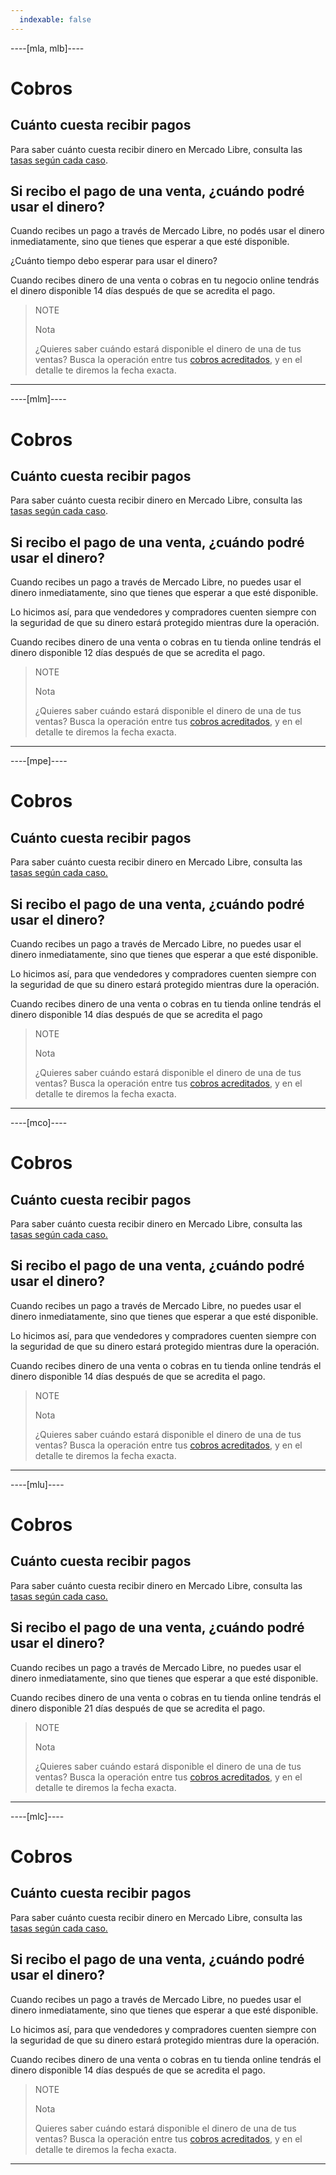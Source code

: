 ```yaml
---
  indexable: false
---
```


----[mla, mlb]----
# Cobros

## Cuánto cuesta recibir pagos

Para saber cuánto cuesta recibir dinero en Mercado Libre, consulta las [tasas según cada caso](https://www.mercadopago.com.ar/ayuda/comision-recibir-pagos_220).

## Si recibo el pago de una venta, ¿cuándo podré usar el dinero?

Cuando recibes un pago a través de Mercado Libre, no podés usar el dinero inmediatamente, sino que tienes que esperar a que esté disponible.

¿Cuánto tiempo debo esperar para usar el dinero?

Cuando recibes dinero de una venta o cobras en tu negocio online tendrás el dinero disponible 14 días después de que se acredita el pago.

> NOTE
>
> Nota
>
> ¿Quieres saber cuándo estará disponible el dinero de una de tus ventas? Busca la operación entre tus [cobros acreditados](https://www.mercadopago.com.ar/ayuda/payments), y en el detalle te diremos la fecha exacta.
------------
----[mlm]----

# Cobros

## Cuánto cuesta recibir pagos

Para saber cuánto cuesta recibir dinero en Mercado Libre, consulta las [tasas según cada caso](https://www.mercadopago.com.mx/ayuda/costo-recibir-pagos_683).

## Si recibo el pago de una venta, ¿cuándo podré usar el dinero?

Cuando recibes un pago a través de Mercado Libre, no puedes usar el dinero inmediatamente, sino que tienes que esperar a que esté disponible.

Lo hicimos así, para que vendedores y compradores cuenten siempre con la seguridad de que su dinero estará protegido mientras dure la operación.

Cuando recibes dinero de una venta o cobras en tu tienda online tendrás el dinero disponible 12 días después de que se acredita el pago.

> NOTE
>
> Nota
>
> ¿Quieres saber cuándo estará disponible el dinero de una de tus ventas? Busca la operación entre tus [cobros acreditados](https://www.mercadopago.com.mx/ayuda/payments), y en el detalle te diremos la fecha exacta.
------------
----[mpe]----

# Cobros

## Cuánto cuesta recibir pagos

Para saber cuánto cuesta recibir dinero en Mercado Libre, consulta las [tasas según cada caso.](https://www.mercadopago.com.pe/ayuda/cuanto-cuesta-recibir-pagos_2430)

## Si recibo el pago de una venta, ¿cuándo podré usar el dinero?

Cuando recibes un pago a través de Mercado Libre, no puedes usar el dinero inmediatamente, sino que tienes que esperar a que esté disponible.

Lo hicimos así, para que vendedores y compradores cuenten siempre con la seguridad de que su dinero estará protegido mientras dure la operación.

Cuando recibes dinero de una venta o cobras en tu tienda online tendrás el dinero disponible 14 días después de que se acredita el pago

> NOTE
>
> Nota
>
> ¿Quieres saber cuándo estará disponible el dinero de una de tus ventas? Busca la operación entre tus [cobros acreditados](https://www.mercadopago.com.pe/ayuda/payments), y en el detalle te diremos la fecha exacta.

------------
----[mco]----

# Cobros

## Cuánto cuesta recibir pagos

Para saber cuánto cuesta recibir dinero en Mercado Libre, consulta las [tasas según cada caso.](https://www.mercadopago.com.co/ayuda/costo-recibir-pagos_1774)

## Si recibo el pago de una venta, ¿cuándo podré usar el dinero?

Cuando recibes un pago a través de Mercado Libre, no puedes usar el dinero inmediatamente, sino que tienes que esperar a que esté disponible.

Lo hicimos así, para que vendedores y compradores cuenten siempre con la seguridad de que su dinero estará protegido mientras dure la operación.

Cuando recibes dinero de una venta o cobras en tu tienda online tendrás el dinero disponible 14 días después de que se acredita el pago.

> NOTE
>
> Nota
>
> ¿Quieres saber cuándo estará disponible el dinero de una de tus ventas? Busca la operación entre tus [cobros acreditados](https://www.mercadopago.com.co/ayuda/payments), y en el detalle te diremos la fecha exacta.
------------
----[mlu]----

# Cobros

## Cuánto cuesta recibir pagos

Para saber cuánto cuesta recibir dinero en Mercado Libre, consulta las [tasas según cada caso.](https://www.mercadopago.com.uy/ayuda/recibir-pagos-costos_3010)

## Si recibo el pago de una venta, ¿cuándo podré usar el dinero?

Cuando recibes un pago a través de Mercado Libre, no puedes usar el dinero inmediatamente, sino que tienes que esperar a que esté disponible.

Cuando recibes dinero de una venta o cobras en tu tienda online tendrás el dinero disponible 21 días después de que se acredita el pago.

> NOTE
>
> Nota
>
> ¿Quieres saber cuándo estará disponible el dinero de una de tus ventas? Busca la operación entre tus [cobros acreditados](https://www.mercadopago.com.uy/ayuda/payments), y en el detalle te diremos la fecha exacta.

------------
----[mlc]----

# Cobros

## Cuánto cuesta recibir pagos

Para saber cuánto cuesta recibir dinero en Mercado Libre, consulta las [tasas según cada caso.](https://www.mercadopago.cl/ayuda/costo-recibir-pagos-dinero_1829)

## Si recibo el pago de una venta, ¿cuándo podré usar el dinero?

Cuando recibes un pago a través de Mercado Libre, no puedes usar el dinero inmediatamente, sino que tienes que esperar a que esté disponible.

Lo hicimos así, para que vendedores y compradores cuenten siempre con la seguridad de que su dinero estará protegido mientras dure la operación.

Cuando recibes dinero de una venta o cobras en tu tienda online tendrás el dinero disponible 14 días después de que se acredita el pago.

> NOTE
>
> Nota
>
> Quieres saber cuándo estará disponible el dinero de una de tus ventas? Busca la operación entre tus [cobros acreditados](https://www.mercadopago.cl/ayuda/payments), y en el detalle te diremos la fecha exacta.
------------
